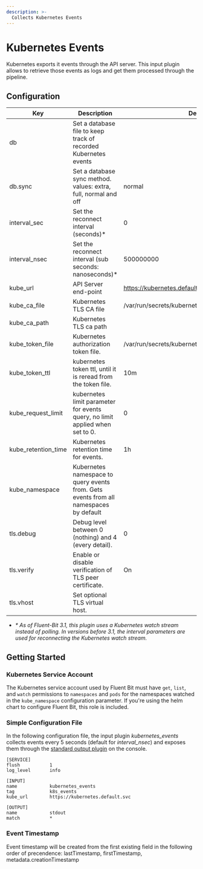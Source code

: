 ```yaml
---
description: >-
  Collects Kubernetes Events
---
```


# Kubernetes Events

Kubernetes exports it events through the API server. This input plugin allows to retrieve those events as logs and get them processed through the pipeline.

## Configuration


| Key                 | Description                                                                           | Default                                              |
|---------------------|---------------------------------------------------------------------------------------|------------------------------------------------------|
| db                  | Set a database file to keep track of recorded Kubernetes events                       |                                                      |
| db.sync             | Set a database sync method. values: extra, full, normal and off                       | normal                                               |
| interval_sec        | Set the reconnect interval (seconds)*                                                 | 0                                                    |
| interval_nsec       | Set the reconnect interval (sub seconds: nanoseconds)*                                | 500000000                                            |
| kube_url            | API Server end-point                                                                  | https://kubernetes.default.svc                       |
| kube_ca_file        | Kubernetes TLS CA file                                                                | /var/run/secrets/kubernetes.io/serviceaccount/ca.crt |
| kube_ca_path        | Kubernetes TLS ca path                                                                |                                                      |
| kube_token_file     | Kubernetes authorization token file.                                                  | /var/run/secrets/kubernetes.io/serviceaccount/token  |
| kube_token_ttl      | kubernetes token ttl, until it is reread from the token file.                         | 10m                                                  |
| kube_request_limit  | kubernetes limit parameter for events query, no limit applied when set to 0.          | 0                                                    |
| kube_retention_time | Kubernetes retention time for events.                                                 | 1h                                                   |
| kube_namespace      | Kubernetes namespace to query events from. Gets events from all namespaces by default |                                                      |
| tls.debug           | Debug level between 0 (nothing) and 4 (every detail).                                 | 0                                                    |
| tls.verify          | Enable or disable verification of TLS peer certificate.                               | On                                                   |
| tls.vhost           | Set optional TLS virtual host.                                                        |                                                      |


- _* As of Fluent-Bit 3.1, this plugin uses a Kubernetes watch stream instead of polling. In versions before 3.1, the interval parameters are used for reconnecting the Kubernetes watch stream._


## Getting Started

### Kubernetes Service Account
The Kubernetes service account used by Fluent Bit must have `get`, `list`, and `watch`
permissions to `namespaces` and `pods` for the namespaces watched in the
`kube_namespace` configuration parameter. If you're using the helm chart to configure
Fluent Bit, this role is included.
### Simple Configuration File

In the following configuration file, the input plugin *kubernetes_events* collects events every 5 seconds (default for *interval_nsec*) and exposes them through the [standard output plugin](../outputs/standard-output.md) on the console.

```text
[SERVICE]
flush           1
log_level       info

[INPUT]
name            kubernetes_events
tag             k8s_events
kube_url        https://kubernetes.default.svc

[OUTPUT]
name            stdout
match           *
```

### Event Timestamp
Event timestamp will be created from the first existing field in the following order of precendence: lastTimestamp, firstTimestamp, metadata.creationTimestamp
